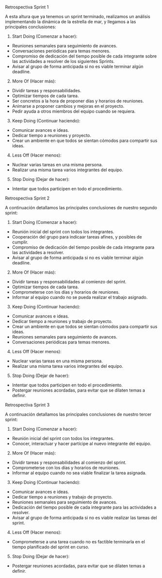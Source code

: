 Retrospectiva Sprint 1

A esta altura que ya tenemos un sprint terminado, realizamos un análisis implementando la
dinámica de la estrella de mar, y llegamos a las principales conclusiones:

1.	Start Doing (Comenzar a hacer):

-	Reuniones semanales para seguimiento de avances.
-	Conversaciones periódicas para temas menores.
-	Compromiso de dedicación del tiempo posible de cada integrante sobre las actividades a resolver de los siguientes Sprints.
-	Avisar al grupo de forma anticipada si no es viable terminar algún deadline.

2.	More Of (Hacer más):

-	Dividir tareas y responsabilidades.
-	Optimizar tiempos de cada tarea.
-	Ser concretos a la hora de proponer días y horarios de reuniones.
-	Animarse a proponer cambios y mejoras en el proyecto.
-	Pedir ayuda a otros miembros del equipo cuando se requiera.

3.	Keep Doing (Continuar haciendo):

-	Comunicar avances e ideas.
-	Dedicar tiempo a reuniones y proyecto.
-	Crear un ambiente en que todos se sientan cómodos para compartir sus ideas.

4.	Less Off (Hacer menos):

-	Nuclear varias tareas en una misma persona.
-	Realizar una misma tarea varios integrantes del equipo.

5.	Stop Doing (Dejar de hacer):
-	Intentar que todos participen en todo el procedimiento.


Retrospectiva Sprint 2

A continuación detallamos las principales conclusiones de nuestro segundo sprint:

1.	Start Doing (Comenzar a hacer):

- Reunión inicial del sprint con todos los integrantes.
- Cooperación del grupo para indicaar tareas afines, y posibles de cumplir.
-	Compromiso de dedicación del tiempo posible de cada integrante para las actividades a resolver.
-	Avisar al grupo de forma anticipada si no es viable terminar algún deadline.

2.	More Of (Hacer más):

-	Dividir tareas y responsabilidades al comienzo del sprint.
-	Optimizar tiempos de cada tarea.
-	Comprometerse con los días y horarios de reuniones.
-	Informar al equipo cuando no se pueda realizar el trabajo asignado.

3.	Keep Doing (Continuar haciendo):

-	Comunicar avances e ideas.
-	Dedicar tiempo a reuniones y trabajo de proyecto.
-	Crear un ambiente en que todos se sientan cómodos para compartir sus ideas.
-	Reuniones semanales para seguimiento de avances.
-	Conversaciones periódicas para temas menores.

4.	Less Off (Hacer menos):

-	Nuclear varias tareas en una misma persona.
-	Realizar una misma tarea varios integrantes del equipo.

5.	Stop Doing (Dejar de hacer):
-	Intentar que todos participen en todo el procedimiento.
-	Postergar reuniones acordadas, para evitar que se dilaten temas a definir.

Retrospectiva Sprint 3

A continuación detallamos las principales conclusiones de nuestro tercer sprint:

1.	Start Doing (Comenzar a hacer):

-   Reunión inicial del sprint con todos los integrantes.
-   Conocer, interactuar y hacer partícipe al nuevo integrante del equipo.

2.	More Of (Hacer más):

-	Dividir tareas y responsabilidades al comienzo del sprint.
-	Comprometerse con los días y horarios de reuniones.
-	Informar al equipo cuando no sea viable finalizar la tarea asignada.

3.	Keep Doing (Continuar haciendo):

-	Comunicar avances e ideas.
-	Dedicar tiempo a reuniones y trabajo de proyecto.
-	Reuniones semanales para seguimiento de avances.
-	Dedicación del tiempo posible de cada integrante para las actividades a resolver.
-	Avisar al grupo de forma anticipada si no es viable realizar las tareas del sprint.

4.	Less Off (Hacer menos):

-	Comprometerse a una tarea cuando no es factible terminarla en el tiempo planificado del sprint en curso.

5.	Stop Doing (Dejar de hacer):

-	Postergar reuniones acordadas, para evitar que se dilaten temas a definir.
